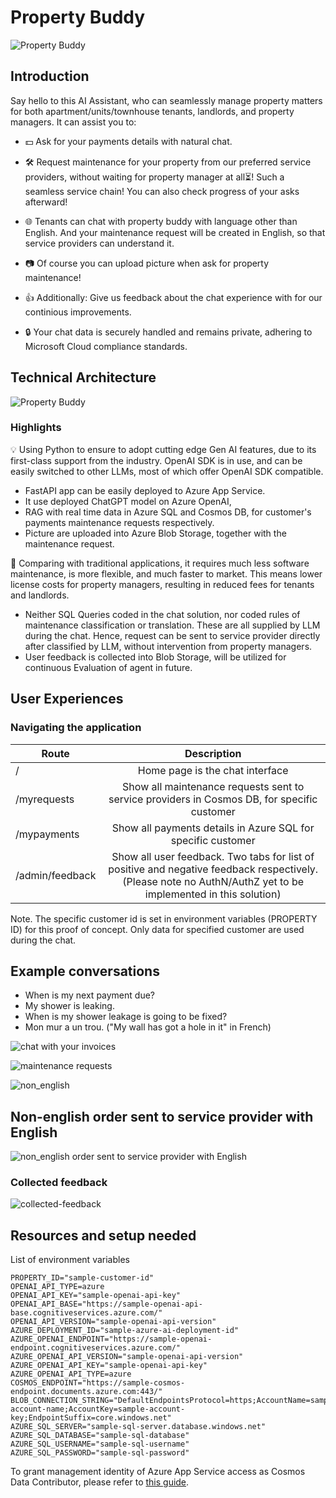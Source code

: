 # Property Buddy

![Property Buddy](assets/Property-buddy-banner.png)

## Introduction
Say hello to this AI Assistant, who can seamlessly manage property matters for both apartment/units/townhouse tenants, landlords, and property managers. It can assist you to: 
- 💵 Ask for your payments details with natural chat.
- 🛠️ Request maintenance for your property from our preferred service providers, without waiting for property manager at all⏳! Such a seamless service chain! You can also check progress of your asks afterward!
- 🌐 Tenants can chat with property buddy with language other than English. And your maintenance request will be created in English, so that service providers can understand it.
- 📷 Of course you can upload picture when ask for property maintenance! 

- 👍 Additionally: Give us feedback about the chat experience with for our continious improvements.  
- 🔒 Your chat data is securely handled and remains private, adhering to Microsoft Cloud compliance standards.

## Technical Architecture

![Property Buddy](assets/PropertyBuddy.png)

### Highlights
💡 Using Python to ensure to adopt cutting edge Gen AI features, due to its first-class support from the industry. OpenAI SDK is in use, and can be easily switched to other LLMs, most of which offer OpenAI SDK compatible. 
  - FastAPI app can be easily deployed to Azure App Service. 
  - It use deployed ChatGPT model on Azure OpenAI, 
  - RAG with real time data in Azure SQL and Cosmos DB, for customer's payments maintenance requests respectively. 
  - Picture are uploaded into Azure Blob Storage, together with the maintenance request.

🚀 Comparing with traditional applications, it requires much less software maintenance, is more flexible, and much faster to market. This means lower license costs for property managers, resulting in reduced fees for tenants and landlords. 
  - Neither SQL Queries coded in the chat solution, nor coded rules of maintenance classification or translation. These are all supplied by LLM during the chat. Hence, request can be sent to service provider directly after classified by LLM, without intervention from property managers. 
  - User feedback is collected into Blob Storage, will be utilized for continuous Evaluation of agent in future.

## User Experiences

### Navigating the application

| Route  | Description |
| ------------- |:-------------:|
| /      | Home page is the chat interface    |
| /myrequests     | Show all maintenance requests sent to service providers in Cosmos DB, for specific customer|
| /mypayments     | Show all payments details in Azure SQL for specific customer   |
| /admin/feedback     | Show all user feedback. Two tabs for list of positive and negative feedback respectively. (Please note no AuthN/AuthZ yet to be implemented in this solution) | 

Note. The specific customer id is set in environment variables (PROPERTY ID) for this proof of concept. Only data for specified customer are used during the chat.

## Example conversations
- When is my next payment due?
- My shower is leaking.
- When is my shower leakage is going to be fixed?
- Mon mur a un trou. ("My wall has got a hole in it" in French)

![chat with your invoices](assets/chat_with_your_invoices.png)

![maintenance requests](assets/maintenance_requeststs.png)

![non_english](assets/Non_english_requests.png)

## Non-english order sent to service provider with English

![non_english order sent to service provider with English](assets/non-english-service-request-translated-into-english-for-service-providers.png)

### Collected feedback

![collected-feedback](assets/collected-feedback.png)

## Resources and setup needed 
List of environment variables

```.env file
PROPERTY_ID="sample-customer-id"
OPENAI_API_TYPE=azure
OPENAI_API_KEY="sample-openai-api-key"
OPENAI_API_BASE="https://sample-openai-api-base.cognitiveservices.azure.com/"
OPENAI_API_VERSION="sample-openai-api-version"
AZURE_DEPLOYMENT_ID="sample-azure-ai-deployment-id"
AZURE_OPENAI_ENDPOINT="https://sample-openai-endpoint.cognitiveservices.azure.com/"
AZURE_OPENAI_API_VERSION="sample-openai-api-version"
AZURE_OPENAI_API_KEY="sample-openai-api-key"
AZURE_OPENAI_API_TYPE=azure
COSMOS_ENDPOINT="https://sample-cosmos-endpoint.documents.azure.com:443/"
BLOB_CONNECTION_STRING="DefaultEndpointsProtocol=https;AccountName=sample-account-name;AccountKey=sample-account-key;EndpointSuffix=core.windows.net"
AZURE_SQL_SERVER="sample-sql-server.database.windows.net"
AZURE_SQL_DATABASE="sample-sql-database"
AZURE_SQL_USERNAME="sample-sql-username"
AZURE_SQL_PASSWORD="sample-sql-password"
```

To grant management identity of Azure App Service access as Cosmos Data Contributor, please refer to [this guide](https://learn.microsoft.com/en-us/azure/cosmos-db/nosql/how-to-grant-data-plane-access). 
